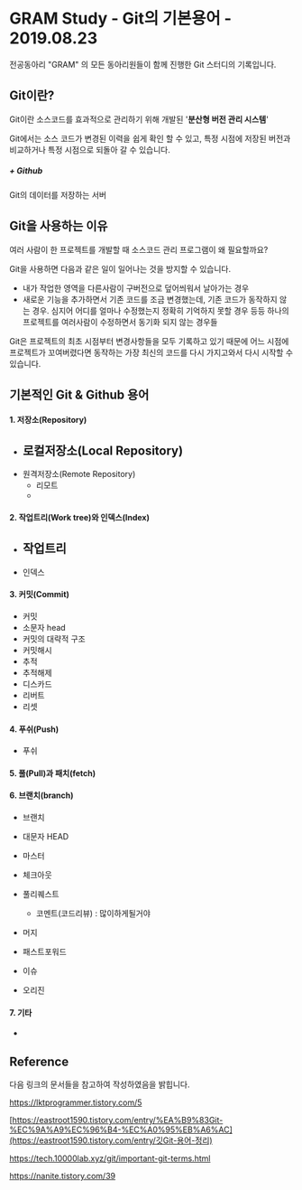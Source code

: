 # GRAM Study - Git의 기본용어 - 2019.08.23

전공동아리 "GRAM" 의 모든 동아리원들이 함께 진행한 Git 스터디의 기록입니다.



## Git이란?

Git이란 소스코드를 효과적으로 관리하기 위해 개발된 '**분산형 버전 관리 시스템**'

Git에서는 소스 코드가 변경된 이력을 쉽게 확인 할 수 있고, 특정 시점에 저장된 버전과 비교하거나 특정 시점으로 되돌아 갈 수 있습니다.

##### + Github

Git의 데이터를 저장하는 서버 



## Git을 사용하는 이유

여러 사람이 한 프로젝트를 개발할 때 소스코드 관리 프로그램이 왜 필요할까요? 

Git을 사용하면 다음과 같은 일이 일어나는 것을 방지할 수 있습니다. 

- 내가 작업한 영역을 다른사람이 구버전으로 덮어씌워서 날아가는 경우
- 새로운 기능을 추가하면서 기존 코드를 조금 변경했는데, 기존 코드가 동작하지 않는 경우. 심지어 어디를 얼마나 수정했는지 정확히 기억하지 못할 경우 등등 하나의 프로젝트를 여러사람이 수정하면서 동기화 되지 않는 경우들

Git은 프로젝트의 최초 시점부터 변경사항들을 모두 기록하고 있기 때문에 어느 시점에 프로젝트가 꼬여버렸다면 동작하는 가장 최신의 코드를 다시 가지고와서 다시 시작할 수 있습니다.



## 기본적인 Git & Github 용어

#### 1. 저장소(Repository)

- 로컬저장소(Local Repository)
  - 
- 원격저장소(Remote Repository)
  - 리모트
  - 

#### 2. 작업트리(Work tree)와 인덱스(Index)

- 작업트리
  - 
- 인덱스

#### 3. 커밋(Commit)

- 커밋
- 소문자 head
- 커밋의 대략적 구조
- 커밋해시
- 추적
- 추적해제
- 디스카드
- 리버트
- 리셋

#### 4. 푸쉬(Push)

- 푸쉬

#### 5. 풀(Pull)과 패치(fetch)

#### 6. 브랜치(branch)

- 브랜치

- 대문자 HEAD
- 마스터

- 체크아웃
- 풀리퀘스트
  - 코멘트(코드리뷰) : 많이하게될거야
- 머지
- 패스트포워드
- 이슈
- 오리진

#### 7. 기타

- 







## Reference

다음 링크의 문서들을 참고하여 작성하였음을 밝힙니다.

https://lktprogrammer.tistory.com/5

[https://eastroot1590.tistory.com/entry/%EA%B9%83Git-%EC%9A%A9%EC%96%B4-%EC%A0%95%EB%A6%AC](https://eastroot1590.tistory.com/entry/깃Git-용어-정리)

https://tech.10000lab.xyz/git/important-git-terms.html

https://nanite.tistory.com/39

